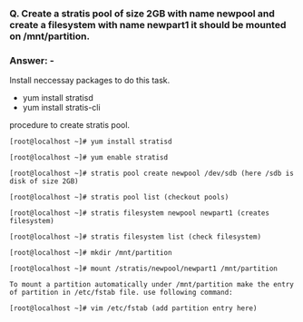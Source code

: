### **Q. Create a stratis pool of size 2GB with name newpool and create a filesystem with name newpart1 it should be mounted on /mnt/partition.**
### Answer: - 
Install neccessay packages to do this task.
- yum install stratisd
- yum install stratis-cli

procedure to create stratis pool.
```
[root@localhost ~]# yum install stratisd

[root@localhost ~]# yum enable stratisd

[root@localhost ~]# stratis pool create newpool /dev/sdb (here /sdb is disk of size 2GB)

[root@localhost ~]# stratis pool list (checkout pools)

[root@localhost ~]# stratis filesystem newpool newpart1 (creates filesystem)

[root@localhost ~]# stratis filesystem list (check filesystem)

[root@localhost ~]# mkdir /mnt/partition

[root@localhost ~]# mount /stratis/newpool/newpart1 /mnt/partition

To mount a partition automatically under /mnt/partition make the entry of partition in /etc/fstab file. use following command:

[root@localhost ~]# vim /etc/fstab (add partition entry here)
```
